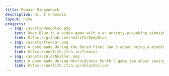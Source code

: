 ```yaml
---
title: Romain Ringenbach
description: Hi, I'm Romain
layout: home
projects:
  - img: /assets/deepblue.png
    text: Deep Blue is a video game with a an anxiety-provoking atmosphere where you pilot a sub marine in the deep sea.
    link: https://github.com/nealith/DeepBlue
  - img: /assets/freecar.png
    text: A game made during the Bored Pixel Jam 5 about being a mindful smart car
    link: https://nealith.itch.io/freecar
  - img: /assets/sblorbkiller.png
    text: A game made during MetroidVania Month 5 game jam about saving a automated space station from Sblorbs
    link: https://nealith.itch.io/sblorbkiller
---
```


